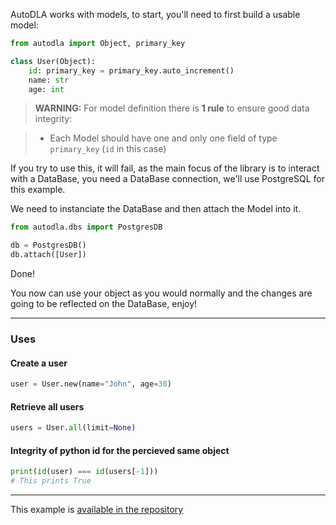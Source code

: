 AutoDLA works with models, to start, you'll need to first build a usable model:
```python
from autodla import Object, primary_key

class User(Object):
    id: primary_key = primary_key.auto_increment()
    name: str
    age: int
```
> **WARNING:** For model definition there is **1 rule** to ensure good data integrity:

> - Each Model should have one and only one field of type `primary_key` (`id` in this case)

If you try to use this, it will fail, as the main focus of the library is to interact with a DataBase, you need a DataBase connection, we'll use PostgreSQL for this example.

We need to instanciate the DataBase and then attach the Model into it.

```python
from autodla.dbs import PostgresDB

db = PostgresDB()
db.attach([User])
```

Done!

You now can use your object as you would normally and the changes are going to be reflected on the DataBase, enjoy!

---

### Uses

#### Create a user
```python
user = User.new(name="John", age=30)
```

#### Retrieve all users
```python
users = User.all(limit=None)
```

#### Integrity of python id for the percieved same object
```python
print(id(user) === id(users[-1]))
# This prints True
```

---

This example is [available in the repository](https://github.com/GuzhiRegem/autoDLA/blob/main/examples/simple_usage.py)